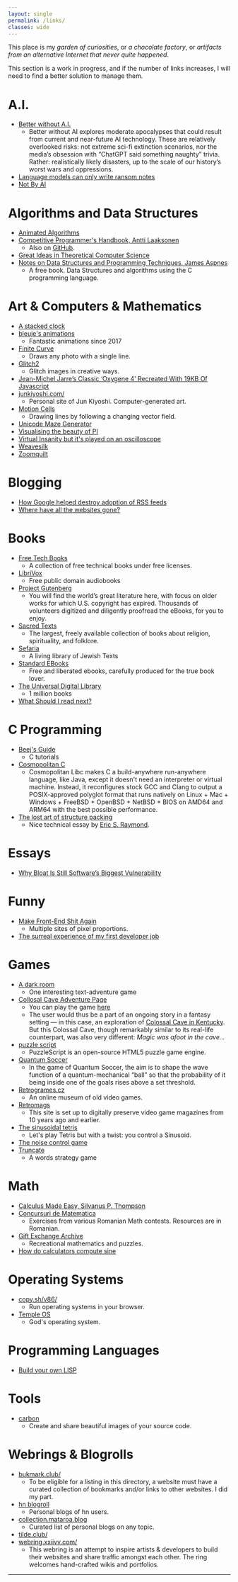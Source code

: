 ```yaml
---
layout: single
permalink: /links/
classes: wide
---
```


This place is my *garden of curiosities*, or *a chocolate factory*, or *artifacts from an alternative Internet that never quite happened*. 

This section is a work in progress, and if the number of links increases, I will need to find a better solution to manage them.

# A.I.
* [Better without A.I.](https://betterwithout.ai/)
    * Better without AI explores moderate apocalypses that could result from current and near-future AI technology. These are relatively overlooked risks: not extreme sci-fi extinction scenarios, nor the media’s obsession with “ChatGPT said something naughty” trivia. Rather: realistically likely disasters, up to the scale of our history’s worst wars and oppressions.
* [Language models can only write ransom notes](https://posts.decontextualize.com/language-models-ransom-notes/)
* [Not By AI](https://notbyai.fyi/)

# Algorithms and Data Structures
* [Animated Algorithms](https://www.hellointerview.com/learn/code)
* [Competitive Programmer's Handbook, Antti Laaksonen](https://github.com/pllk/cphb/)
    * Also on [GitHub](https://github.com/pllk/cphb/).
* [Great Ideas in Theoretical Computer Science](https://www.cs251.com/)
* [Notes on Data Structures and Programming Techniques, James Aspnes](http://www.cs.yale.edu/homes/aspnes/classes/223/notes.html)
    * A free book. Data Structures and algorithms using the C programming language.

# Art & Computers & Mathematics
* [A stacked clock](https://www.danieldjohnson.com/2014/06/30/stacked-clock/)
* [bleuje's animations](https://bleuje.com/animationsite/)
    * Fantastic animations since 2017
* [Finite Curve](https://www.finitecurve.com/)
    * Draws any photo with a single line.
* [Glitch2](https://akx.github.io/glitch2/)
    * Glitch images in creative ways.
* [Jean-Michel Jarre’s Classic ‘Oxygene 4’ Recreated With 19KB Of Javascript](https://www.synthtopia.com/content/2022/12/27/jean-michel-jarres-classic-oxygene-4-recreated-with-19kb-of-javascript/)
* [junkiyoshi.com/](https://junkiyoshi.com/)
    * Personal site of Jun Kiyoshi. Computer-generated art.
* [Motion Cells](https://www.danieldjohnson.com/2014/06/30/motion-cells/)
    * Drawing lines by following a changing vector field.
* [Unicode Maze Generator](https://www.vidarholen.net/cgi-bin/labyrinth?w=39&h=24)
* [Visualising the beauty of PI](https://towardsdatascience.com/visualizing-the-beauty-of-pi-cfeb1dfdd749)
* [Virtual Insanity but it's played on an oscilloscope](https://www.youtube.com/watch?v=zGlZqDHqhR0)
* [Weavesilk](http://weavesilk.com/)
* [Zoomquilt](https://zoomquilt.org/)

# Blogging
* [How Google helped destroy adoption of RSS feeds](https://openrss.org/blog/how-google-helped-destroy-adoption-of-rss-feeds)
* [Where have all the websites gone?](https://www.fromjason.xyz/p/notebook/where-have-all-the-websites-gone/)

# Books
* [Free Tech Books](https://www.freetechbooks.com/)
    * A collection of free technical books under free licenses.
* [LibriVox](https://librivox.org/)
    * Free public domain audiobooks
* [Project Gutenberg](https://www.gutenberg.org/)
    * You will find the world’s great literature here, with focus on older works for which U.S. copyright has expired. Thousands of volunteers digitized and diligently proofread the eBooks, for you to enjoy.
* [Sacred Texts](https://sacred-texts.com/)
    * The largest, freely available collection of books about religion, spirituality, and folklore.
* [Sefaria](https://www.sefaria.org/texts)
    * A living library of Jewish Texts
* [Standard EBooks](https://standardebooks.org/)
    * Free and liberated ebooks, carefully produced for the true book lover.
* [The Universal Digital Library](http://ulib.isri.cmu.edu/)
    * 1 million books
* [What Should I read next?](https://www.whatshouldireadnext.com/)

# C Programming
* [Beej's Guide](https://beej.us/guide/)
    * C tutorials
* [Cosmopolitan C](https://justine.lol/cosmopolitan/index.html)
    * Cosmopolitan Libc makes C a build-anywhere run-anywhere language, like Java, except it doesn't need an interpreter or virtual machine. Instead, it reconfigures stock GCC and Clang to output a POSIX-approved polyglot format that runs natively on Linux + Mac + Windows + FreeBSD + OpenBSD + NetBSD + BIOS on AMD64 and ARM64 with the best possible performance. 
* [The lost art of structure packing](http://www.catb.org/esr/structure-packing/)
    * Nice technical essay by [Eric S. Raymond](https://en.wikipedia.org/wiki/Eric_S._Raymond).

# Essays
* [Why Bloat Is Still Software’s Biggest Vulnerability](https://spectrum.ieee.org/lean-software-development)

# Funny
* [Make Front-End Shit Again](https://makefrontendshitagain.party/)
    * Multiple sites of pixel proportions.
* [The surreal experience of my first developer job](https://bennuttall.com/the-surreal-experience-of-my-first-developer-job/)

# Games
* [A dark room](http://adarkroom.doublespeakgames.com/)
    * One interesting text-adventure game
* [Collosal Cave Adventure Page](https://rickadams.org/adventure/)
    * You can play the game [here](https://rickadams.org/adventure/advent/)
    * The user would thus be a part of an ongoing story in a fantasy setting — in this case, an exploration of [Colossal Cave in Kentucky](https://en.wikipedia.org/wiki/Colossal_Cavern). But this Colossal Cave, though remarkably similar to its real-life counterpart, was also very different: *Magic was afoot in the cave...*
* [puzzle script](https://www.puzzlescript.net/)
    * PuzzleScript is an open-source HTML5 puzzle game engine. 
* [Quantum Soccer](https://gregegan.net/BORDER/Soccer/Soccer.html) 
    * In the game of Quantum Soccer, the aim is to shape the wave function of a quantum-mechanical “ball” so that the probability of it being inside one of the goals rises above a set threshold.
* [Retrogrames.cz](https://www.retrogames.cz/)
    * An online museum of old video games.
* [Retromags](https://www.retromags.com/)
    * This site is set up to digitally preserve video game magazines from 10 years ago and earlier. 
* [The sinusoidal tetris](https://www.andreinc.net/2024/02/06/the-sinusoidal-tetris) 
    * Let's play Tetris but with a twist: you control a Sinusoid.
* [The noise control game](https://goatesheard.com/ncg/)
* [Truncate](https://truncate.town/)
    * A words strategy game

# Math
* [Calculus Made Easy, Silvanus P. Thompson](https://calculusmadeeasy.org/)
* [Concursuri de Matematica](http://www.mategl.com/download.htm)
    * Exercises from various Romanian Math contests. Resources are in Romanian.
* [Gift Exchange Archive](https://g4gexchangearchive.omeka.net/items)
    * Recreational mathematics and puzzles.
* [How do calculators compute sine](https://androidcalculator.com/how-do-calculators-compute-sine/)

# Operating Systems
* [copy.sh/v86/](http://copy.sh/v86/)
    * Run operating systems in your browser.
* [Temple OS](https://templeos.org/)
    * God's operating system.

# Programming Languages
* [Build your own LISP](https://www.buildyourownlisp.com/contents)

# Tools
* [carbon](https://carbon.now.sh/)
    * Create and share beautiful images of your source code.

# Webrings & Blogrolls
* [bukmark.club/](https://bukmark.club/)
    * To be eligible for a listing in this directory, a website must have a curated collection of bookmarks and/or links to other websites. I did my part.
* [hn blogroll](https://dm.hn/)
    * Personal blogs of hn users.
* [collection.mataroa.blog](https://collection.mataroa.blog/)
    * Curated list of personal blogs on any topic.
* [tilde.club/](https://tilde.club/)
* [webring.xxiivv.com/](https://webring.xxiivv.com/)
    * This webring is an attempt to inspire artists & developers to build their websites and share traffic amongst each other. The ring welcomes hand-crafted wikis and portfolios. 

----

<!-- | [http://copy.sh/v86/](http://copy.sh/v86/) | 

| [Kalman Filter Explained Simply](https://thekalmanfilter.com/kalman-filter-explained-simply/) | 
| [Finite volume solver for incompressible multiphase flows with surface tension.](https://github.com/cselab/aphros?tab=readme-ov-file) |
| [Reality as a vector in Hilbert Space](https://arxiv.org/abs/2103.09780) |
| [Bash web server](https://github.com/dzove855/Bash-web-server) |
| [StringZilla](https://github.com/ashvardanian/StringZilla) |
|  |
| [Projects of Daniel D. Johnson](https://www.danieldjohnson.com/other_projects/) |

| [How calculators compute sine](https://androidcalculator.com/how-do-calculators-compute-sine/) | 
| [Computer programmers show distinct, expertise-dependent brain responses to violations in form and meaning when reading code](https://www.nature.com/articles/s41598-024-56090-6) |
| [cosmopolitan libc](https://justine.lol/cosmopolitan/index.html) |
| [puzzle script](https://www.puzzlescript.net/) |


 -->
